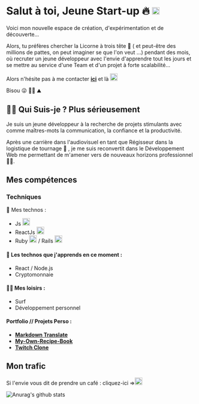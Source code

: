 # Salut à toi, Jeune Start-up 🔥 <img height="20" src="https://www.flaticon.com/svg/static/icons/svg/235/235394.svg" alt="Raccoon">

Voici mon nouvelle espace de création, d'expérimentation et de découverte...

Alors, tu préfères chercher la Licorne à trois tête 🦄 ( et peut-être des millions de pattes, on peut imaginer se que l'on veut ...) pendant des mois, où recruter un jeune développeur avec l'envie d'apprendre tout les jours et se mettre au service d'une Team et d'un projet à forte scalabilité...

Alors n'hésite pas à me contacter   **[ici](crochetrobin@gmail.com)** et là
**[<img height="20" src="https://www.flaticon.com/svg/static/icons/svg/174/174857.svg" alt="Linkedin">](https://www.linkedin.com/in/robincrochet/)**

Bisou 😜 🚴‍♂️ ⛰️

 ## 🏄‍♂️ Qui Suis-je ? Plus sérieusement 

Je suis un jeune développeur à la recherche de projets stimulants avec comme maîtres-mots la communication, la confiance et la productivité.

Après une carrière dans l'audiovisuel en tant que Régisseur dans la logistique de tournage 🎥 , je me suis reconvertit dans le Développement Web me permettant de m'amener vers de nouveaux horizons professionnel 👨‍💻.

## Mes compétences

### Techniques

🔌 Mes technos :
* Js <img height="20" src="https://www.flaticon.com/svg/static/icons/svg/541/541509.svg" alt="Js">
* ReactJs <img height="20" src="https://www.flaticon.com/svg/static/icons/svg/919/919851.svg" alt="React">
* Ruby <img height="20" src="https://www.flaticon.com/svg/static/icons/svg/919/919842.svg" alt="Ruby"> / Rails <img height="20" src="https://www.logosurfer.com/wp-content/uploads/2018/03/ruby-on-rails-logo_0.png"  alt="Ruby on Rails Logo" />


#### 📖 Les technos que j'apprends en ce moment :
* React / Node.js
* Cryptomonnaie

#### 🏄‍♂️ Mes loisirs :
* Surf
* Développement personnel

#### Portfolio // Projets Perso :
* **[Markdown Translate](https://markdown-app.herokuapp.com/)**  
* **[My-Own-Recipe-Book](https://my-own-book.netlify.app/pseudo/Robin)**
* **[Twitch Clone](https://twitchhhclone.herokuapp.com/)**  

## Mon trafic

 Si l'envie vous dit de prendre un café : cliquez-ici =>**[<img height="20" src="https://www.flaticon.com/svg/static/icons/svg/1046/1046836.svg" alt="Buy Me A Coffee">](https://www.buymeacoffee.com/crochetrobin)**

![Anurag's github stats](https://github-readme-stats.vercel.app/api?username=Robin-Git-Hub&count_private=true&show_icons=true&theme=algolia)
